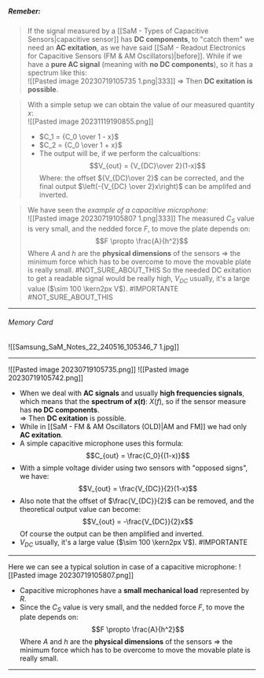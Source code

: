 ##### ***Remeber***:

> If the signal measured by a [[SaM - Types of Capacitive Sensors|capacitive sensor]] has **DC components**, to "catch them" we need an **AC exitation**, as we have said [[SaM - Readout Electronics for Capacitive Sensors (FM & AM Oscillators)|before]].
> While if we have a **pure AC signal** (meaning with **no DC components**), so it has a spectrum like this:<br>![[Pasted image 20230719105735 1.png|333]]
> ⇒ Then **DC exitation is possible**.

> With a simple setup we can obtain the value of our measured quantity $x$:<br>![[Pasted image 20231119190855.png]]
> - $C_1 = {C_0 \over 1 - x}$
> - $C_2 = {C_0 \over 1 + x}$
> - The output will be, if we perform the calcualtions:$$V_{out} = {V_{DC}\over 2}(1-x)$$Where: the offset ${V_{DC}\over 2}$ can be corrected, and the final output $\left(-{V_{DC} \over 2}x\right)$ can be amplifed and inverted.

> We have seen the *example of a capacitive microphone*:<br>![[Pasted image 20230719105807 1.png|333]]
> The measured $C_S$ value is very small, and the nedded force $F$, to move the plate depends on: $$F \propto \frac{A}{h^2}$$Where $A$ and $h$ are the **physical dimensions** of the sensors ⇒ the minimum force which has to be overcome to move the movable plate is really small. #NOT_SURE_ABOUT_THIS 
> So the needed DC exitation to get a readable signal would be really high, $V_{DC}$ usually, it's a large value ($\sim 100 \kern2px V$). #IMPORTANTE #NOT_SURE_ABOUT_THIS 

---
###### Memory Card
![[Samsung_SaM_Notes_22_240516_105346_7 1.jpg]]

---

![[Pasted image 20230719105735.png]]
![[Pasted image 20230719105742.png]]
- When we deal with **AC signals** and usually **high frequencies signals**, which means that the **spectrum of $x(t)$**: $X(f)$, so if the sensor measure has **no DC components**.<br>⇒ Then **DC exitation** is possible.
- While in [[SaM - FM & AM Oscillators (OLD)|AM and FM]] we had only **AC exitation**.
- A simple capacitive microphone uses this formula:$$C_{out} = \frac{C_0}{(1-x)}$$
- With a simple voltage divider using two sensors with "opposed signs", we have:$$V_{out} = \frac{V_{DC}}{2}(1-x)$$
- Also note that the offset of $\frac{V_{DC}}{2}$ can be removed, and the theoretical output value can become: $$V_{out} = -\frac{V_{DC}}{2}x$$Of course the output can be then amplified and inverted.
- $V_{DC}$ usually, it's a large value ($\sim 100 \kern2px V$). #IMPORTANTE 

---
Here we can see a typical solution in case of a capacitive microphone:
![[Pasted image 20230719105807.png]]
- Capacitive microphones have a **small mechanical load** represented by $R$.
- Since the $C_S$ value is very small, and the nedded force $F$, to move the plate depends on: $$F \propto \frac{A}{h^2}$$Where $A$ and $h$ are the **physical dimensions** of the sensors ⇒ the minimum force which has to be overcome to move the movable plate is really small.

---